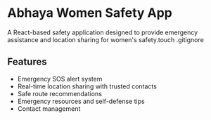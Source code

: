 # Abhaya Women Safety App

A React-based safety application designed to provide emergency assistance and location sharing for women's safety.touch .gitignore

## Features
- Emergency SOS alert system
- Real-time location sharing with trusted contacts
- Safe route recommendations
- Emergency resources and self-defense tips
- Contact management
